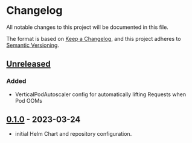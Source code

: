 # Changelog

All notable changes to this project will be documented in this file.

The format is based on [Keep a Changelog](https://keepachangelog.com/en/1.0.0/),
and this project adheres to [Semantic Versioning](https://semver.org/spec/v2.0.0.html).

## [Unreleased]

### Added

- VerticalPodAutoscaler config for automatically lifting Requests when Pod OOMs

## [0.1.0] - 2023-03-24

- initial Helm Chart and repository configuration.

[Unreleased]: https://github.com/giantswarm/gitops-server-app/compare/v0.1.0...HEAD
[0.1.0]: https://github.com/giantswarm/gitops-server-app/releases/tag/v0.1.0
